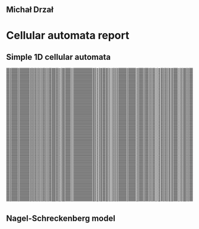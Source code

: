 Michał Drzał
------------

Cellular automata report
========================

Simple 1D cellular automata
---------------------------

![alt text](rules/5.png "Logo Title Text 1")


Nagel-Schreckenberg model
-------------------------
